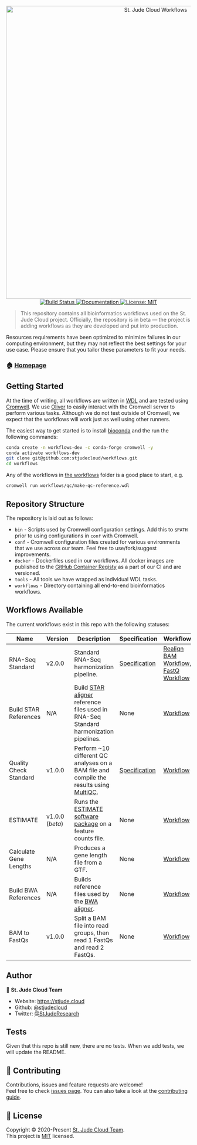 <p align="center">
  <a href="https://github.com/stjudecloud/workflows"><img src="./docs/workflows-banner-flowchart.jpg" width="800" title="St. Jude Cloud Workflows"></a>
  <a href="https://actions-badge.atrox.dev/stjudecloud/workflows/goto">
    <img alt="Build Status" src="https://img.shields.io/endpoint.svg?url=https%3A%2F%2Factions-badge.atrox.dev%2Fstjudecloud%2Fworkflows%2Fbadge&style=flat" />
  </a>
  <a href="https://stjudecloud.github.io/workflows/" target="_blank">
    <img alt="Documentation" src="https://img.shields.io/badge/documentation-yes-brightgreen.svg" />
  </a>
  <a href="https://github.com/stjudecloud/workflows/blob/master/LICENSE.md" target="_blank">
    <img alt="License: MIT" src="https://img.shields.io/badge/License-MIT-yellow.svg" />
  </a>
</p>

> This repository contains all bioinformatics workflows used on the St. Jude Cloud project. Officially, the repository is in beta — the project is adding workflows as they are developed and put into production.

Resources requirements have been optimized to minimize failures in our computing environment, but they may not reflect the best settings for your use case. Please ensure that you tailor these parameters to fit your needs.

### 🏠 [Homepage](https://stjude.cloud)

## Getting Started

At the time of writing, all workflows are written in [WDL][wdl] and are tested
using [Cromwell][cromwell]. We use [Oliver][oliver] to easily interact with the
Cromwell server to perform various tasks. Although we do not test outside of Cromwell, we
expect that the workflows will work just as well using other runners.

The easiest way to get started is to install [bioconda][bioconda] and the run the following commands:

```bash
conda create -n workflows-dev -c conda-forge cromwell -y
conda activate workflows-dev
git clone git@github.com:stjudecloud/workflows.git
cd workflows
```

Any of the workflows in [the workflows](https://github.com/stjudecloud/workflows/tree/master/workflows) folder is a good place to start, e.g.

```bash
cromwell run workflows/qc/make-qc-reference.wdl
```

## Repository Structure

The repository is laid out as follows:

* `bin` - Scripts used by Cromwell configuration settings. Add this to `$PATH` prior to using configurations in `conf` with Cromwell.
* `conf` - Cromwell configuration files created for various environments that we use across our team. Feel free to use/fork/suggest improvements.
* `docker` - Dockerfiles used in our workflows. All docker images are published to the [GitHub Container Registy](https://github.com/orgs/stjudecloud/packages?repo_name=workflows) as a part of our CI and are versioned.
* `tools` - All tools we have wrapped as individual WDL tasks.
* `workflows` - Directory containing all end-to-end bioinformatics workflows.

## Workflows Available

The current workflows exist in this repo with the following statuses:

| Name                          | Version         | Description                                                                                                                                           | Specification                                                                                         | Workflow                                                                                                                       | Status                                                                                                              |
| ----------------------------- | --------------- | ----------------------------------------------------------------------------------------------------------------------------------------------------- | ----------------------------------------------------------------------------------------------------- | ------------------------------------------------------------------------------------------------------------------------------ | ------------------------------------------------------------------------------------------------------------------- |
| RNA-Seq Standard              | v2.0.0          | Standard RNA-Seq harmonization pipeline.                                                                                                              | [Specification](https://stjudecloud.github.io/rfcs/0001-rnaseq-workflow-v2.0.html)                    | [Realign BAM Workflow](./workflows/rnaseq/rnaseq-standard.wdl), [FastQ Workflow](./workflows/rnaseq/rnaseq-standard-fastq.wdl) | ![In Production](https://img.shields.io/static/v1?label=Status&message=Production&color=green&style=flat-square)    |
| Build STAR References         | N/A             | Build [STAR aligner](https://github.com/alexdobin/STAR) reference files used in RNA-Seq Standard harmonization pipelines.                             | None                                                                                                  | [Workflow](./workflows/rnaseq/rnaseq-star-db-build.wdl)                                                                        | ![In Production](https://img.shields.io/static/v1?label=Status&message=Production&color=green&style=flat-square)    |
| Quality Check Standard        | v1.0.0          | Perform ~10 different QC analyses on a BAM file and compile the results using [MultiQC](https://multiqc.info/).                                       | [Specification](https://rfcs.stjude.cloud/branches/rfcs/qc-workflow/0002-quality-check-workflow.html) | [Workflow](./workflows/qc/quality-check-standard.wdl)                                                                          | ![In Production](https://img.shields.io/static/v1?label=Status&message=Production&color=green&style=flat-square)    |
| ESTIMATE                      | v1.0.0 (*beta*) | Runs the [ESTIMATE software package](https://bioinformatics.mdanderson.org/estimate/) on a feature counts file.                                       | None                                                                                                  | [Workflow](./workflows/rnaseq/ESTIMATE.wdl)                                                                                    | ![In Development](https://img.shields.io/static/v1?label=Status&message=Development&color=orange&style=flat-square) |
| Calculate Gene Lengths        | N/A             | Produces a gene length file from a GTF.                                                                                                               | None                                                                                                  | [Workflow](./workflows/rnaseq/calc-gene-lengths.wdl)                                                                           | ![In Production](https://img.shields.io/static/v1?label=Status&message=Production&color=green&style=flat-square)    |
| Build BWA References          | N/A             | Builds reference files used by the [BWA aligner](https://github.com/lh3/bwa).                                                                         | None                                                                                                  | [Workflow](./workflows/general/bwa-db-build.wdl)                                                                               | ![In Production](https://img.shields.io/static/v1?label=Status&message=Production&color=green&style=flat-square)    |
| BAM to FastQs                 | v1.0.0          | Split a BAM file into read groups, then read 1 FastQs and  read 2 FastQs.                                                                             | None                                                                                                  | [Workflow](./workflows/general/bam-to-fastqs.wdl)                                                                              | ![In Production](https://img.shields.io/static/v1?label=Status&message=Production&color=green&style=flat-square)    |

## Author

👤 **St. Jude Cloud Team**

* Website: https://stjude.cloud
* Github: [@stjudecloud](https://github.com/stjudecloud)
* Twitter: [@StJudeResearch](https://twitter.com/StJudeResearch)

## Tests

Given that this repo is still new, there are no tests. When we add tests, we will update the README.

## 🤝 Contributing

Contributions, issues and feature requests are welcome!<br />Feel free to check [issues page](https://github.com/stjudecloud/workflows/issues). You can also take a look at the [contributing guide](https://github.com/stjudecloud/workflows/blob/master/CONTRIBUTING.md).

## 📝 License

Copyright © 2020-Present [St. Jude Cloud Team](https://github.com/stjudecloud).<br />
This project is [MIT](https://github.com/stjudecloud/workflows/blob/master/LICENSE.md) licensed.

[wdl]: http://openwdl.org/
[cromwell]: https://github.com/broadinstitute/cromwell
[bioconda]: https://bioconda.github.io/
[oliver]: https://github.com/stjudecloud/oliver
